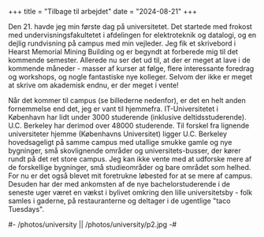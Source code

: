 +++
title = "Tilbage til arbejdet"
date = "2024-08-21"
+++

Den 21. havde jeg min første dag på universitetet. Det startede med frokost med undervisningsfakultetet i afdelingen for elektroteknik og datalogi, og en dejlig rundvisning på campus med min vejleder. Jeg fik et skrivebord i Hearst Memorial Mining Building og er begyndt at forberede mig til det kommende semester. Allerede nu ser det ud til, at der er meget at lave i de kommende måneder - masser af kurser at følge, flere interessante foredrag og workshops, og nogle fantastiske nye kolleger. Selvom der ikke er meget at skrive om akademisk endnu, er der meget i vente!

Når det kommer til campus (se billederne nedenfor), er det en helt anden fornemmelse end det, jeg er vant til hjemmefra. IT-Universitetet i København har lidt under 3000 studerende (inklusive deltidsstuderende). U.C. Berkeley har derimod over 48000 studerende. Til forskel fra lignende universiteter hjemme (Københavns Universitet) ligger U.C. Berkeley hovedsageligt på samme campus med utallige smukke gamle og nye bygninger, små skovlignende områder og universitets-busser, der kører rundt på det ret store campus. Jeg kan ikke vente med at udforske mere af de forskellige bygninger, små studieområder og bare området som helhed. For nu er det også blevet mit foretrukne løbested for at se mere af campus. Desuden har der med ankomsten af de nye bachelorstuderende i de seneste uger været en vækst i bylivet omkring den lille universitetsby - folk samles i gaderne, på restauranterne og deltager i de ugentlige "taco Tuesdays".

#- /photos/university || /photos/university/p2.jpg -#